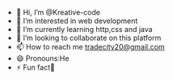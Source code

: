 - 👋 Hi, I’m @Kreative-code
- 👀 I’m interested in web development
- 🌱 I’m currently learning http,css and java
- 💞️ I’m looking to collaborate on this platform
- 📫 How to reach me tradecity20@gmail.com
- 😄 Pronouns:He
- ⚡ Fun fact🥖

<!---
Kreative-code/Kreative-code is a ✨ special ✨ repository because its `README.md` (this file) appears on your GitHub profile.
You can click the Preview link to take a look at your changes.
--->
